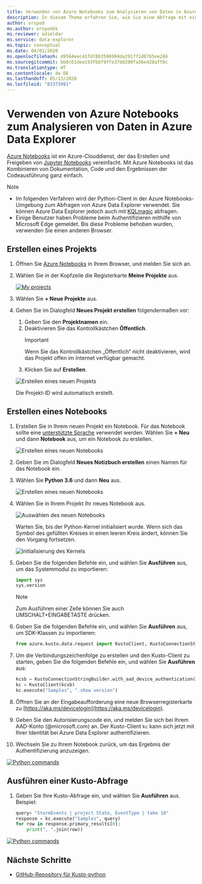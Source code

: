 ```yaml
---
title: Verwenden von Azure Notebooks zum Analysieren von Daten in Azure Data Explorer
description: In diesem Thema erfahren Sie, wie Sie eine Abfrage mit einem Azure Notebook erstellen.
author: orspod
ms.author: orspodek
ms.reviewer: adieldar
ms.service: data-explorer
ms.topic: conceptual
ms.date: 04/01/2020
ms.openlocfilehash: d9564eec41fd78b3506994da2917f1d8765ee266
ms.sourcegitcommit: bb8c61dea193fbbf9ffe37dd200fa36e428aff8c
ms.translationtype: HT
ms.contentlocale: de-DE
ms.lasthandoff: 05/13/2020
ms.locfileid: "83373991"
---
```

# <a name="use-azure-notebooks-to-analyze-data-in-azure-data-explorer"></a>Verwenden von Azure Notebooks zum Analysieren von Daten in Azure Data Explorer

[Azure Notebooks](https://notebooks.azure.com/) ist ein Azure-Clouddienst, der das Erstellen und Freigeben von [Jupyter Notebooks](https://jupyter.org/) vereinfacht. Mit Azure Notebooks ist das Kombinieren von Dokumentation, Code und den Ergebnissen der Codeausführung ganz einfach.

> [!Note]
> * Im folgenden Verfahren wird der Python-Client in der Azure Notebooks-Umgebung zum Abfragen von Azure Data Explorer verwendet. Sie können Azure Data Explorer jedoch auch mit [KQLmagic](kqlmagic.md) abfragen.
> * Einige Benutzer haben Probleme beim Authentifizieren mithilfe von Microsoft Edge gemeldet. Bis diese Probleme behoben wurden, verwenden Sie einen anderen Browser.

## <a name="create-a-project"></a>Erstellen eines Projekts

1. Öffnen Sie [Azure Notebooks](https://notebooks.azure.com/) in Ihrem Browser, und melden Sie sich an.

1. Wählen Sie in der Kopfzeile die Registerkarte **Meine Projekte** aus. 

    [![](media/azurenotebooks/an-myprojects.png "My projects")](media/azurenotebooks/an-myprojects.png#lightbox)

1. Wählen Sie **+ Neue Projekte** aus.
    
1. Gehen Sie im Dialogfeld **Neues Projekt erstellen** folgendermaßen vor:
    1. Geben Sie den **Projektnamen** ein.
    1. Deaktivieren Sie das Kontrollkästchen **Öffentlich**.
        >[!Important]
        > Wenn Sie das Kontrollkästchen „Öffentlich“ nicht deaktivieren, wird das Projekt offen im Internet verfügbar gemacht.
    1. Klicken Sie auf **Erstellen**.
    
    ![Erstellen eines neuen Projekts](media/azurenotebooks/an-create-new-project-blank.png)

    Die Projekt-ID wird automatisch erstellt.

## <a name="create-a-notebook"></a>Erstellen eines Notebooks

1. Erstellen Sie in Ihrem neuen Projekt ein Notebook. Für das Notebook sollte eine [unterstützte Sprache](https://github.com/Azure/azure-kusto-python#minimum-requirements) verwendet werden.
Wählen Sie **+ Neu** und dann **Notebook** aus, um ein Notebook zu erstellen.

    ![Erstellen eines neuen Notebooks](media/azurenotebooks/an-create-new-notebook-menu.png) 

1. Geben Sie im Dialogfeld **Neues Notizbuch erstellen** einen Namen für das Notebook ein.

1. Wählen Sie **Python 3.6** und dann **Neu** aus.
    
    ![Erstellen eines neuen Notebooks](media/azurenotebooks/an-create-new-notebook.png) 
    
1. Wählen Sie in Ihrem Projekt Ihr neues Notebook aus.

    ![Auswählen des neuen Notebooks](media/azurenotebooks/an-select-notebook.png)

    Warten Sie, bis der Python-Kernel initialisiert wurde. Wenn sich das Symbol des gefüllten Kreises in einen leeren Kreis ändert, können Sie den Vorgang fortsetzen.

    ![Initialisierung des Kernels](media/azurenotebooks/an-python-init-icon.png)

1. Geben Sie die folgenden Befehle ein, und wählen Sie **Ausführen** aus, um das Systemmodul zu importieren:
    ```python
    import sys
    sys.version
    ```

    > [!Note]
    > Zum Ausführen einer Zelle können Sie auch UMSCHALT+EINGABETASTE drücken.

1.  Geben Sie die folgenden Befehle ein, und wählen Sie **Ausführen** aus, um SDK-Klassen zu importieren:
    ```python
    from azure.kusto.data.request import KustoClient, KustoConnectionStringBuilder
    ```

1.  Um die Verbindungszeichenfolge zu erstellen und den Kusto-Client zu starten, geben Sie die folgenden Befehle ein, und wählen Sie **Ausführen** aus:  
    ```python
    kcsb = KustoConnectionStringBuilder.with_aad_device_authentication("https://help.kusto.windows.net")
    kc = KustoClient(kcsb)
    kc.execute("Samples", ".show version")
    ```
1. Öffnen Sie an der Eingabeaufforderung eine neue Browserregisterkarte zu [https://aka.ms/devicelogin](https://aka.ms/devicelogin). 
   
1. Geben Sie den Autorisierungscode ein, und melden Sie sich bei Ihrem AAD-Konto (@microsoft.com) an. Der Kusto-Client `kc` kann sich jetzt mit Ihrer Identität bei Azure Data Explorer authentifizieren.

1. Wechseln Sie zu Ihrem Notebook zurück, um das Ergebnis der Authentifizierung anzuzeigen. 

[![](media/azurenotebooks/an-python-commands.png "Python commands")](media/azurenotebooks/an-python-commands.png#lightbox)

## <a name="execute-a-kusto-query"></a>Ausführen einer Kusto-Abfrage

1. Geben Sie Ihre Kusto-Abfrage ein, und wählen Sie **Ausführen** aus. Beispiel:

    ```python
    query= "StormEvents | project State, EventType | take 10"
    response = kc.execute("Samples", query)
    for row in response.primary_results[0]:
        print(", ".join(row))
    ```    

[![](media/azurenotebooks/an-commands.png "Python commands")](media/azurenotebooks/an-commands.png#lightbox)

## <a name="next-steps"></a>Nächste Schritte

* [GitHub-Repository für Kusto-python](https://github.com/Azure/azure-kusto-python)
